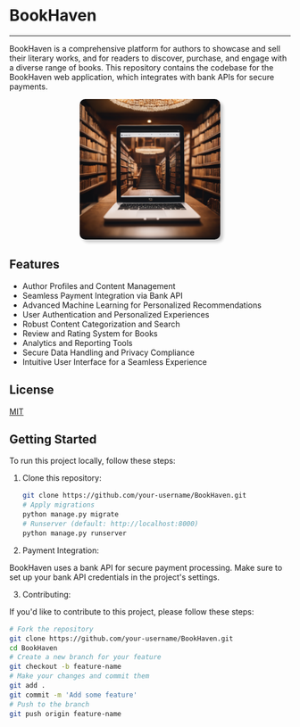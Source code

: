 # BookHaven
---
BookHaven is a comprehensive platform for authors to showcase and sell their literary works, and for readers to discover, purchase, and engage with a diverse range of books. This repository contains the codebase for the BookHaven web application, which integrates with bank APIs for secure payments.
<div style="text-align: center;">
   <img src="https://github.com/Dannysesi/BookHaven/blob/master/bookk/a%20digital%20book%20%201.png" width="50%" height="50%" style="border-radius: 10px; box-shadow: 5px 5px 5px rgba(0, 0, 0, 0.2);">
</div>

## Features

- Author Profiles and Content Management
- Seamless Payment Integration via Bank API
- Advanced Machine Learning for Personalized Recommendations
- User Authentication and Personalized Experiences
- Robust Content Categorization and Search
- Review and Rating System for Books
- Analytics and Reporting Tools
- Secure Data Handling and Privacy Compliance
- Intuitive User Interface for a Seamless Experience

## License

[MIT](https://choosealicense.com/licenses/mit/)


## Getting Started

To run this project locally, follow these steps:

1. Clone this repository:

   ```bash
   git clone https://github.com/your-username/BookHaven.git
   # Apply migrations
   python manage.py migrate
   # Runserver (default: http://localhost:8000)
   python manage.py runserver

2. Payment Integration:

BookHaven uses a bank API for secure payment processing. Make sure to set up your bank API credentials in the project's settings.

3. Contributing:

If you'd like to contribute to this project, please follow these steps:

   ```bash
   # Fork the repository
   git clone https://github.com/your-username/BookHaven.git
   cd BookHaven
   # Create a new branch for your feature
   git checkout -b feature-name
   # Make your changes and commit them
   git add .
   git commit -m 'Add some feature'
   # Push to the branch
   git push origin feature-name

